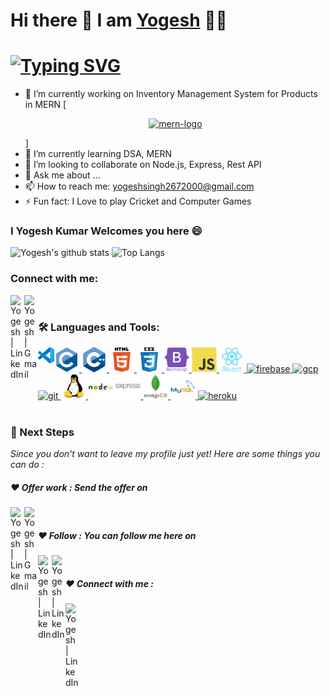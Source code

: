 # Hi there 👋 I am [Yogesh](https://github.com/yogeshsingh2672000/) 🙋‍♂️

# [![Typing SVG](https://readme-typing-svg.herokuapp.com?font=Fira+Code&size=16&pause=1000&width=1000&lines=I+am+building+my+Career+in+MERN%2C+Full+Stack+Developer+and+also+working+to+contribute+in+Open+Source)](https://git.io/typing-svg)

- 🔭 I’m currently working on Inventory Management System for Products in MERN [<p align="center"><a href="https://github.com/t-ho/mern-stack"><img alt="mern-logo" height="32" width="32" src="https://raw.githubusercontent.com/t-ho/mern-stack/assets/assets/mern-logo.png"/></a></p>]
- 🌱 I’m currently learning DSA, MERN
- 👯 I’m looking to collaborate on Node.js, Express, Rest API
- 💬 Ask me about ...
- 📫 How to reach me: yogeshsingh2672000@gmail.com
- ⚡ Fun fact: I Love to play Cricket and Computer Games

### I Yogesh Kumar Welcomes you here 😄

![Yogesh's github stats](https://github-readme-stats.vercel.app/api?username=yogeshsingh2672000&count_private=true&include_all_commits=true&show_icons=true)
![Top Langs](https://github-readme-stats.vercel.app/api/top-langs/?username=yogeshsingh2672000&layout=compact)

### Connect with me:

[<img align="left" alt="Yogesh | LinkedIn" width="22px" src="https://cdn.jsdelivr.net/npm/simple-icons@v3/icons/linkedin.svg" />](https://www.linkedin.com/in/yogesh-krr/)
[<img align="left" alt="Yogesh | Gmail" width="22px" src="https://cdn.jsdelivr.net/npm/simple-icons@v3/icons/gmail.svg" />](mailto:yogeshsingh2672000@gmail.com)

<br />

### 🛠️ Languages and Tools:

<img align="left" alt="Visual Studio Code" width="26px" src="https://raw.githubusercontent.com/github/explore/80688e429a7d4ef2fca1e82350fe8e3517d3494d/topics/visual-studio-code/visual-studio-code.png" />
<p align="left"> <a href="https://www.cprogramming.com/" target="_blank"> <img src="https://raw.githubusercontent.com/devicons/devicon/master/icons/c/c-original.svg" alt="c" width="40" height="40"/> </a>  <a href="https://www.w3schools.com/cpp/" target="_blank"> <img src="https://raw.githubusercontent.com/devicons/devicon/master/icons/cplusplus/cplusplus-original.svg" alt="cplusplus" width="40" height="40"/> </a>  <a href="https://www.w3.org/html/" target="_blank"> <img src="https://raw.githubusercontent.com/devicons/devicon/master/icons/html5/html5-original-wordmark.svg" alt="html5" width="40" height="40"/> </a>  <a href="https://www.w3schools.com/css/" target="_blank"> <img src="https://raw.githubusercontent.com/devicons/devicon/master/icons/css3/css3-original-wordmark.svg" alt="css3" width="40" height="40"/> </a>  <a href="https://getbootstrap.com" target="_blank"> <img src="https://raw.githubusercontent.com/devicons/devicon/master/icons/bootstrap/bootstrap-plain-wordmark.svg" alt="bootstrap" width="40" height="40"/> </a>  <a href="https://developer.mozilla.org/en-US/docs/Web/JavaScript" target="_blank"> <img src="https://raw.githubusercontent.com/devicons/devicon/master/icons/javascript/javascript-original.svg" alt="javascript" width="40" height="40"/> </a>  <a href="https://reactjs.org/" target="_blank"> <img src="https://raw.githubusercontent.com/devicons/devicon/master/icons/react/react-original-wordmark.svg" alt="react" width="40" height="40"/> </a>  <a href="https://nodejs.org" target="_blank"><a href="https://firebase.google.com/" target="_blank"> <img src="https://www.vectorlogo.zone/logos/firebase/firebase-icon.svg" alt="firebase" width="40" height="40"/> </a> <a href="https://cloud.google.com" target="_blank"> <img src="https://www.vectorlogo.zone/logos/google_cloud/google_cloud-icon.svg" alt="gcp" width="40" height="40"/> </a> <a href="https://git-scm.com/" target="_blank"> <img src="https://www.vectorlogo.zone/logos/git-scm/git-scm-icon.svg" alt="git" width="40" height="40"/> </a> <a href="https://www.linux.org/" target="_blank"> <img src="https://raw.githubusercontent.com/devicons/devicon/master/icons/linux/linux-original.svg" alt="linux" width="40" height="40"/> </a> <img src="https://raw.githubusercontent.com/devicons/devicon/master/icons/nodejs/nodejs-original-wordmark.svg" alt="nodejs" width="40" height="40"/> </a>  <a href="https://expressjs.com" target="_blank"> <img src="https://raw.githubusercontent.com/devicons/devicon/master/icons/express/express-original-wordmark.svg" alt="express" width="40" height="40"/> </a>  <a href="https://www.mongodb.com/" target="_blank"> <img src="https://raw.githubusercontent.com/devicons/devicon/master/icons/mongodb/mongodb-original-wordmark.svg" alt="mongodb" width="40" height="40"/> </a>  <a href="https://www.mysql.com/" target="_blank"> <img src="https://raw.githubusercontent.com/devicons/devicon/master/icons/mysql/mysql-original-wordmark.svg" alt="mysql" width="40" height="40"/> </a>  <a href="https://heroku.com" target="_blank"> <img src="https://www.vectorlogo.zone/logos/heroku/heroku-icon.svg" alt="heroku" width="40" height="40"/> </a>

<br />
<br />

### 👣 Next Steps

_Since you don't want to leave my profile just yet! Here are some things you can do :_

##### ❤️ Offer work : Send the offer on

[<img align="left" alt="Yogesh | LinkedIn" width="22px" src="https://cdn.jsdelivr.net/npm/simple-icons@v3/icons/linkedin.svg" />](https://www.linkedin.com/in/yogesh-krr/)
[<img align="left" alt="Yogesh | Gmail" width="22px" src="https://cdn.jsdelivr.net/npm/simple-icons@v3/icons/gmail.svg" />](mailto:yogeshsingh2672000@gmail.com)

<br/>

##### ❤️ Follow : You can follow me here on

[<img align="left" alt="Yogesh | LinkedIn" width="22px" src="https://cdn.jsdelivr.net/npm/simple-icons@v3/icons/github.svg" />](https://github.com/kunalchhabra37/?tab=follow) [<img align="left" alt="Yogesh | LinkedIn" width="22px" src="https://cdn.jsdelivr.net/npm/simple-icons@v3/icons/linkedin.svg" />](https://www.linkedin.com/in/yogesh-krr/)

<br/>

##### ❤️ Connect with me :

[<img align="left" alt="Yogesh | LinkedIn" width="22px" src="https://cdn.jsdelivr.net/npm/simple-icons@v3/icons/linkedin.svg" />](https://www.linkedin.com/in/yogesh-krr/)
